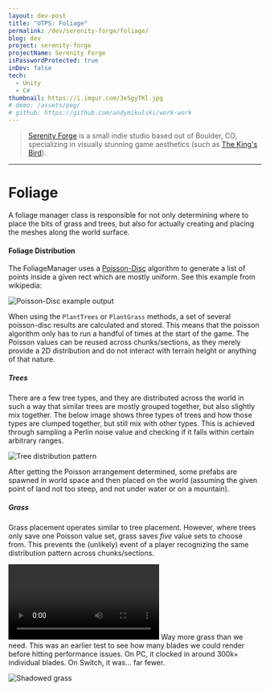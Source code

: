 ```yaml
---
layout: dev-post
title: "UTPS: Foliage"
permalink: /dev/serenity-forge/foliage/
blog: dev
project: serenity-forge
projectName: Serenity Forge
isPasswordProtected: true
inDev: false
tech:
  - Unity
  - C#
thumbnail: https://i.imgur.com/3eSgyTKl.jpg
# demo: /assets/peg/
# github: https://github.com/andymikulski/work-work
---
```



>[Serenity Forge](https://serenityforge.com/) is a small indie studio based out of Boulder, CO, specializing in visually stunning game aesthetics (such as [The King's Bird](https://store.steampowered.com/app/812550/The_Kings_Bird/)).


<!-- # About

In an unannounced park sim, the player would be given procedurally-generated sections of land, complete with walkable paths and predefined areas for building rollercoaster rides. I was responsible for creating the procedural systems for the game, such as:

- Terrain mesh creation
- World pathway planning
- Buildable area "discovery"
- Foliage placement + planting
- World-traversing AI agents

A large majority of the terrain generation is driven through [Perlin Noise](https://en.wikipedia.org/wiki/Perlin_noise), followed up by some [flow fields](https://en.wikipedia.org/wiki/Vector_field) for path finding and agent traversal. A `GameSeed` class allows us to recreate a game's environment, paths, etc by altering the internal random number generator's seed value when the game first starts. -->

---

# Foliage

A foliage manager class is responsible for not only determining where to place the bits of grass and trees, but also for actually creating and placing the meshes along the world surface.

#### Foliage Distribution

The FoliageManager uses a [Poisson-Disc](https://www.jasondavies.com/poisson-disc/) algorithm to generate a list of points inside a given rect which are mostly uniform. See this example from wikipedia:

![Poisson-Disc example output](https://i.imgur.com/B4fyuyu.jpg)

When using the `PlantTrees` or `PlantGrass` methods, a set of several poisson-disc results are calculated and stored. This means that the poisson algorithm only has to run a handful of times at the start of the game. The Poisson values can be reused across chunks/sections, as they merely provide a 2D distribution and do not interact with terrain height or anything of that nature.


##### Trees

There are a few tree types, and they are distributed across the world in such a way that similar trees are mostly grouped together, but also slightly mix together. The below image shows three types of trees and how those types are clumped together, but still mix with other types. This is achieved through sampling a Perlin noise value and checking if it falls within certain arbitrary ranges.

![Tree distribution pattern](https://i.imgur.com/C8qiceM.jpg)

After getting the Poisson arrangement determined, some prefabs are spawned in world space and then placed on the world (assuming the given point of land not too steep, and not under water or on a mountain).

##### Grass

Grass placement operates similar to tree placement. However, where trees only save one Poisson value set, grass saves _five_ value sets to choose from. This prevents the (unlikely) event of a player recognizing the same distribution pattern across chunks/sections.

<video src="https://i.imgur.com/ZNjLrRY.mp4" loop controls ></video>
<label>Way more grass than we need. This was an earlier test to see how many blades we could render before hitting performance issues. On PC, it clocked in around 300k+ individual blades. On Switch, it was... far fewer.</label>

![Shadowed grass](https://i.imgur.com/3eSgyTK.jpg)
